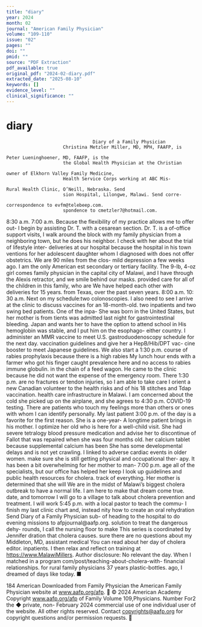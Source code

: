 ```yaml
---
title: "diary"
year: 2024
month: 02
journal: "American Family Physician"
volume: "109-110"
issue: "02"
pages: ""
doi: ""
pmid: ""
source: "PDF Extraction"
pdf_available: true
original_pdf: "2024-02-diary.pdf"
extracted_date: "2025-08-10"
keywords: []
evidence_level: ""
clinical_significance: ""
---
```


# diary

                                    Diary of a Family Physician
                         Christina Metzler Miller, MD, MPH, FAAFP, is
                                                                                                            Peter Lueninghoener, MD, FAAFP, is the
                         the Global Health Physician at the Christian
                                                                                                            owner of Elkhorn Valley Family Medicine,
                         Health Service Corps working at ABC Mis-
                                                                                                            Rural Health Clinic, O’Neill, Nebraska. Send
                         sion Hospital, Lilongwe, Malawi. Send corre-
                                                                                                            correspondence to evfm@​telebeep.com.
                         spondence to cmetzler7@​hotmail.com.



8:​30 a.m.                                                                        7:​00 a.m.
Because the flexibility of my practice allows me to offer out-                    I begin by assisting Dr. T. with a cesarean section. Dr. T. is a
of-office support visits, I walk around the block with my                         family physician from a neighboring town, but he does his
neighbor. I check with her about the trial of lifestyle inter-                    deliveries at our hospital because the hospital in his town
ventions for her adolescent daughter whom I diagnosed with                        does not offer obstetrics. We are 90 miles from the clos-
mild depression a few weeks ago. I am the only American                           est secondary or tertiary facility. The 9-lb, 4-oz girl comes
family physician in the capital city of Malawi, and I have                        through the Alexis retractor, and we smile behind our masks.
provided care for all of the children in this family, who are                     We have helped each other with deliveries for 15 years.
from Texas, over the past seven years.
                                                                                  8:​00 a.m.
10:​30 a.m.                                                                       Next on my schedule:​two colonoscopies. I also need to see
I arrive at the clinic to discuss vaccines for an 18-month-old.                   two inpatients and two swing bed patients. One of the inpa-
She was born in the United States, but her mother is from                         tients was admitted last night for gastrointestinal bleeding.
Japan and wants her to have the option to attend school in                        His hemoglobin was stable, and I put him on the esophago-
either country. I administer an MMR vaccine to meet U.S.                          gastroduodenoscopy schedule for the next day.
vaccination guidelines and give her a HepB/Hib/DPT vac-
cine booster to meet Japanese guidelines. We also start a                         1:​30 p.m.
course of rabies prophylaxis because there is a high rabies                       My lunch hour ends with a farmer who got his finger caught
prevalence here and no access to rabies immune globulin.                          in the chain of a feed wagon. He came to the clinic because
                                                                                  he did not want the expense of the emergency room. There
1:​30 p.m.                                                                        are no fractures or tendon injuries, so I am able to take care
I orient a new Canadian volunteer to the health risks and                         of his 18 stitches and Tdap vaccination.
health care infrastructure in Malawi. I am concerned about
the cold she picked up on the airplane, and she agrees to                         4:​30 p.m.
COVID-19 testing.                                                                 There are patients who touch my feelings more than others
                                                                                  or ones with whom I can identify personally. My last patient
3:​00 p.m.                                                                        of the day is a favorite for the first reason. She is a one-year-
A longtime patient brings in his mother. I optimize her                           old who is here for a well-child visit. She had severe tetralogy
blood pressure medication and advise her to discontinue                           of Fallot that was repaired when she was four months old.
her calcium tablet because supplemental calcium has been                          She has some developmental delays and is not yet crawling. I
linked to adverse cardiac events in older women.                                  make sure she is still getting physical and occupational ther-
                                                                                  apy. It has been a bit overwhelming for her mother to man-
7:​00 p.m.                                                                        age all of the specialists, but our office has helped her keep
I look up guidelines and public health resources for cholera.                     track of everything. Her mother is determined that she will
We are in the midst of Malawi’s biggest cholera outbreak to                       have a normal life. I am here to make that dream come true.
date, and tomorrow I will go to a village to talk about cholera
prevention and treatment. I will work                                                                         5:​45 p.m.
with a local pastor to teach the commu-                                                                       I finish my last clinic chart and, instead
nity how to create an oral rehydration         Send Diary of a Family Physician sub-                          of heading to the hospital to do evening
                                               missions to afpjournal@​aafp.org.
solution to treat the dangerous dehy-                                                                         rounds, I call the nursing floor to make
                                               This series is coordinated by Jennifer
dration that cholera causes.                                                                                  sure there are no questions about my
                                                          Middleton, MD, assistant medical
You can read about her day of cholera                     editor.                                             inpatients. I then relax and reflect on
training at https://www.MalawiMillers.                    Author disclosure:​ No relevant
                                                                                                              the day. When I matched in a program
com/post/teaching-about-cholera-with-                     financial relationships.                            for rural family physicians 37 years
plastic-bottles.                                                                                              ago, I dreamed of days like today. ■

184  American
Downloaded   from Family   Physician
                  the American   Family Physician website at www.aafp.org/afp.           © 2024 American Academy
                                                                                  Copyright
                                                                    www.aafp.org/afp                                     of Family
                                                                                                                     Volume    109,Physicians.
                                                                                                                                     Number For2 the
                                                                                                                                               ◆     private, non-
                                                                                                                                                  February    2024
 commercial use of one individual user of the website. All other rights reserved. Contact copyrights@aafp.org for copyright questions and/or permission requests.
